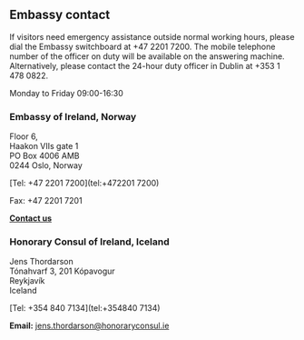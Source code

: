 ## Embassy contact

If visitors need emergency assistance outside normal working hours, please dial the Embassy switchboard at +47 2201 7200. The mobile telephone number of the officer on duty will be available on the answering machine. Alternatively, please contact the 24-hour duty officer in Dublin at +353 1 478 0822.

Monday to Friday 09:00-16:30

### Embassy of Ireland, Norway

Floor 6,   
Haakon VIIs gate 1   
PO Box 4006 AMB   
0244 Oslo, Norway

[Tel: +47 2201 7200](tel:+472201 7200)

Fax: +47 2201 7201

[**Contact us**](/en/norway/oslo/contact/)

### Honorary Consul of Ireland, Iceland

Jens Thordarson   
Tónahvarf 3, 201 Kópavogur   
Reykjavík   
Iceland

[Tel: +354 840 7134](tel:+354840 7134)

**Email:** [jens.thordarson@honoraryconsul.ie](mailto:jens.thordarson@honoraryconsul.ie)